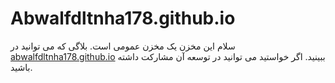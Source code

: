 # Abwalfdltnha178.github.io
سلام این مخزن یک مخزن عمومی است.
بلاگی که می توانید در [abwalfdltnha178.github.io](http://abwalfdltnha178.github.io) ببینید.
اگر خواستید می توانید در توسعه آن مشارکت داشته باشید.
